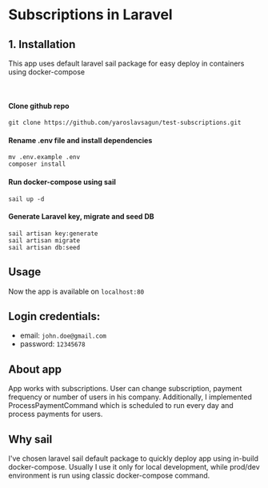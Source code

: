 # Subscriptions in Laravel

## 1. Installation

This app uses default laravel sail package for easy deploy in containers using docker-compose

<br/>

#### Clone github repo

```
git clone https://github.com/yaroslavsagun/test-subscriptions.git
```

#### Rename .env file and install dependencies

```
mv .env.example .env
composer install
```

#### Run docker-compose using sail

```
sail up -d
```

#### Generate Laravel key, migrate and seed DB

```
sail artisan key:generate
sail artisan migrate
sail artisan db:seed
```

## Usage

Now the app is available on `localhost:80`

## Login credentials:
- email: `john.doe@gmail.com`
- password: `12345678`

## About app

App works with subscriptions. User can change subscription, payment frequency or number of users in his company.
Additionally, I implemented ProcessPaymentCommand which is scheduled to run every day and process payments for users.

## Why sail

I've chosen laravel sail default package to quickly deploy app using in-build docker-compose.
Usually I use it only for local development, while prod/dev environment
is run using classic docker-compose command.

